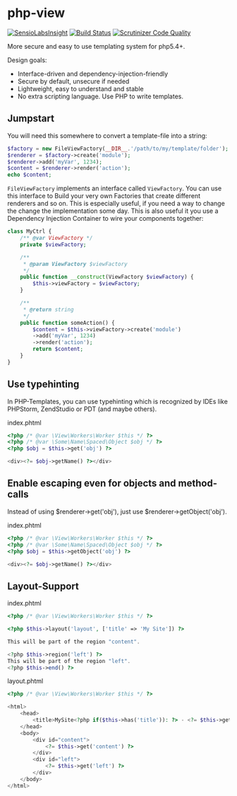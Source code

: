 php-view
========

[![SensioLabsInsight](https://insight.sensiolabs.com/projects/ba0cd34d-fdd5-41d4-933f-ccce91693c9c/mini.png)](https://insight.sensiolabs.com/projects/ba0cd34d-fdd5-41d4-933f-ccce91693c9c)
[![Build Status](https://travis-ci.org/rkrx/php-view.svg?branch=master)](https://travis-ci.org/rkrx/php-view)
[![Scrutinizer Code Quality](https://scrutinizer-ci.com/g/rkrx/php-view/badges/quality-score.png?b=master)](https://scrutinizer-ci.com/g/rkrx/php-view/?branch=master)

More secure and easy to use templating system for php5.4+. 

Design goals: 

* Interface-driven and dependency-injection-friendly
* Secure by default, unsecure if needed
* Lightweight, easy to understand and stable
* No extra scripting language. Use PHP to write templates.

## Jumpstart

You will need this somewhere to convert a template-file into a string:

```php
$factory = new FileViewFactory(__DIR__.'/path/to/my/template/folder');
$renderer = $factory->create('module');
$renderer->add('myVar', 1234);
$content = $renderer->render('action');
echo $content;
```

`FileViewFactory` implements an interface called `ViewFactory`. You can use this interface to Build your very own Factories that create different renderers and so on. This is especially useful, if you need a way to change the change the implementation some day. This is also useful it you use a Dependency Injection Container to wire your components together:

```php
class MyCtrl {
	/** @var ViewFactory */
	private $viewFactory;

	/**
	 * @param ViewFactory $viewFactory
	 */
	public function __construct(ViewFactory $viewFactory) {
		$this->viewFactory = $viewFactory;
	}

	/**
	 * @return string
	 */
	public function someAction() {
		$content = $this->viewFactory->create('module')
		->add('myVar', 1234)
		->render('action');
		return $content;
	}
}
```

## Use typehinting

In PHP-Templates, you can use typehinting which is recognized by IDEs like PHPStorm, ZendStudio or PDT (and maybe others). 

index.phtml
```php
<?php /* @var \View\Workers\Worker $this */ ?>
<?php /* @var \Some\Name\Spaced\Object $obj */ ?>
<?php $obj = $this->get('obj') ?>

<div><?= $obj->getName() ?></div>
```

## Enable escaping even for objects and method-calls

Instead of using $renderer->get('obj'), just use  $renderer->getObject('obj').

index.phtml
```php
<?php /* @var \View\Workers\Worker $this */ ?>
<?php /* @var \Some\Name\Spaced\Object $obj */ ?>
<?php $obj = $this->getObject('obj') ?>

<div><?= $obj->getName() ?></div>
```

## Layout-Support

index.phtml
```php
<?php /* @var \View\Workers\Worker $this */ ?>

<?php $this->layout('layout', ['title' => 'My Site']) ?>

This will be part of the region "content".

<?php $this->region('left') ?>
This will be part of the region "left".
<?php $this->end() ?>
```

layout.phtml
```php
<?php /* @var \View\Workers\Worker $this */ ?>

<html>
	<head>
		<title>MySite<?php if($this->has('title')): ?> - <?= $this->getString('title') ?><?php endif ?></title>
	</head>
	<body>
		<div id="content">
			<?= $this->get('content') ?>
		</div>
		<div id="left">
			<?= $this->get('left') ?>
		</div>
	</body>
</html>
```

